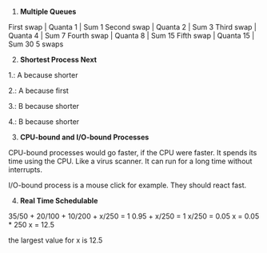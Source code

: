 1. **Multiple Queues**

First swap | Quanta 1  | Sum 1
Second swap | Quanta 2  | Sum 3
Third swap | Quanta 4  | Sum 7
Fourth swap | Quanta 8  | Sum 15
Fifth swap | Quanta 15 | Sum 30
5 swaps

2. **Shortest Process Next**

1.: A because shorter

2.: A because first

3.: B because shorter

4.: B because shorter

3. **CPU-bound and I/O-bound Processes**

CPU-bound processes would go faster, if the CPU were faster. 
It spends its time using the CPU. Like a virus scanner. It can run for a long time without interrupts.

I/O-bound process is a mouse click for example. They should react fast.

4. **Real Time Schedulable**

35/50 + 20/100 + 10/200 + x/250 = 1
0.95 + x/250 = 1
x/250 = 0.05
x = 0.05 * 250
x = 12.5

the largest value for x is 12.5